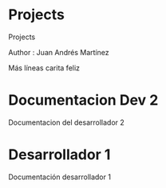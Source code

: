 # Projects
Projects


Author : Juan Andrés Martínez

Más 
líneas
carita feliz

# Documentacion Dev 2
Documentacion del desarrollador 2
# Desarrollador 1
Documentación desarrollador 1
